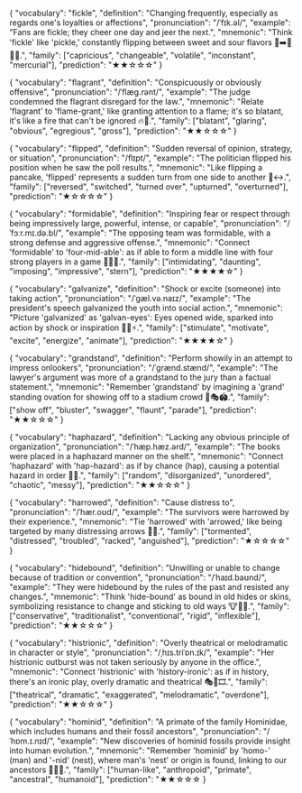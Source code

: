 {
  "vocabulary": "fickle",
  "definition": "Changing frequently, especially as regards one's loyalties or affections",
  "pronunciation": "/ˈfɪk.əl/",
  "example": "Fans are fickle; they cheer one day and jeer the next.",
  "mnemonic": "Think 'fickle' like 'pickle,' constantly flipping between sweet and sour flavors 🥒➡️🍬🔁🍋.",
  "family": ["capricious", "changeable", "volatile", "inconstant", "mercurial"],
  "prediction": "★★☆☆☆"
}

{
  "vocabulary": "flagrant",
  "definition": "Conspicuously or obviously offensive",
  "pronunciation": "/ˈflæɡ.rənt/",
  "example": "The judge condemned the flagrant disregard for the law.",
  "mnemonic": "Relate 'flagrant' to 'flame-grant,' like granting attention to a flame; it's so blatant, it's like a fire that can't be ignored 🔥🚫.",
  "family": ["blatant", "glaring", "obvious", "egregious", "gross"],
  "prediction": "★★☆☆☆"
}

{
  "vocabulary": "flipped",
  "definition": "Sudden reversal of opinion, strategy, or situation",
  "pronunciation": "/flɪpt/",
  "example": "The politician flipped his position when he saw the poll results.",
  "mnemonic": "Like flipping a pancake, 'flipped' represents a sudden turn from one side to another 🍳↔️.",
  "family": ["reversed", "switched", "turned over", "upturned", "overturned"],
  "prediction": "★☆☆☆☆"
}

{
  "vocabulary": "formidable",
  "definition": "Inspiring fear or respect through being impressively large, powerful, intense, or capable",
  "pronunciation": "/ˈfɔːr.mɪ.də.bl/",
  "example": "The opposing team was formidable, with a strong defense and aggressive offense.",
  "mnemonic": "Connect 'formidable' to 'four-mid-able': as if able to form a middle line with four strong players in a game 🏋️‍♂️🏈.",
  "family": ["intimidating", "daunting", "imposing", "impressive", "stern"],
  "prediction": "★★★★☆"
}

{
  "vocabulary": "galvanize",
  "definition": "Shock or excite (someone) into taking action",
  "pronunciation": "/ˈɡæl.və.naɪz/",
  "example": "The president's speech galvanized the youth into social action.",
  "mnemonic": "Picture 'galvanized' as 'galvan-eyes': Eyes opened wide, sparked into action by shock or inspiration 🌟👀⚡.",
  "family": ["stimulate", "motivate", "excite", "energize", "animate"],
  "prediction": "★★★★☆"
}

{
  "vocabulary": "grandstand",
  "definition": "Perform showily in an attempt to impress onlookers",
  "pronunciation": "/ˈɡrænd.stænd/",
  "example": "The lawyer's argument was more of a grandstand to the jury than a factual statement.",
  "mnemonic": "Remember 'grandstand' by imagining a 'grand' standing ovation for showing off to a stadium crowd 👏🎭🏟️.",
  "family": ["show off", "bluster", "swagger", "flaunt", "parade"],
  "prediction": "★★☆☆☆"
}

{
  "vocabulary": "haphazard",
  "definition": "Lacking any obvious principle of organization",
  "pronunciation": "/ˈhæp.hæz.ərd/",
  "example": "The books were placed in a haphazard manner on the shelf.",
  "mnemonic": "Connect 'haphazard' with 'hap-hazard': as if by chance (hap), causing a potential hazard in order 🎲🚧.",
  "family": ["random", "disorganized", "unordered", "chaotic", "messy"],
  "prediction": "★★☆☆☆"
}

{
  "vocabulary": "harrowed",
  "definition": "Cause distress to",
  "pronunciation": "/ˈhær.oʊd/",
  "example": "The survivors were harrowed by their experience.",
  "mnemonic": "Tie 'harrowed' with 'arrowed,' like being targeted by many distressing arrows 🏹😧.",
  "family": ["tormented", "distressed", "troubled", "racked", "anguished"],
  "prediction": "★☆☆☆☆"
}

{
  "vocabulary": "hidebound",
  "definition": "Unwilling or unable to change because of tradition or convention",
  "pronunciation": "/ˈhaɪd.baʊnd/",
  "example": "They were hidebound by the rules of the past and resisted any changes.",
  "mnemonic": "Think 'hide-bound' as bound in old hides or skins, symbolizing resistance to change and sticking to old ways 🐮🔗🚫.",
  "family": ["conservative", "traditionalist", "conventional", "rigid", "inflexible"],
  "prediction": "★★☆☆☆"
}

{
  "vocabulary": "histrionic",
  "definition": "Overly theatrical or melodramatic in character or style",
  "pronunciation": "/ˌhɪs.triˈɒn.ɪk/",
  "example": "Her histrionic outburst was not taken seriously by anyone in the office.",
  "mnemonic": "Connect 'histrionic' with 'history-ironic': as if in history, there's an ironic play, overly dramatic and theatrical 🎭👸🎞️.",
  "family": ["theatrical", "dramatic", "exaggerated", "melodramatic", "overdone"],
  "prediction": "★★☆☆☆"
}

{
  "vocabulary": "hominid",
  "definition": "A primate of the family Hominidae, which includes humans and their fossil ancestors",
  "pronunciation": "/ˈhɒm.ɪ.nɪd/",
  "example": "New discoveries of hominid fossils provide insight into human evolution.",
  "mnemonic": "Remember 'hominid' by 'homo-' (man) and '-nid' (nest), where man's 'nest' or origin is found, linking to our ancestors 👤🔙🌳.",
  "family": ["human-like", "anthropoid", "primate", "ancestral", "humanoid"],
  "prediction": "★★☆☆☆
}